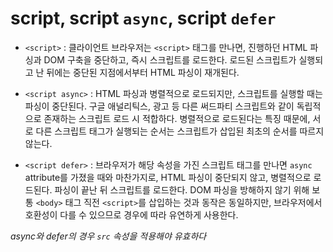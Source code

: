 # script, script `async`, script `defer`

- `<script>` : 클라이언트 브라우저는 `<script>` 태그를 만나면, 진행하던 HTML 파싱과 DOM 구축을 중단하고, 즉시 스크립트를 로드한다. 로드된 스크립트가 실행되고 난 뒤에는 중단된 지점에서부터 HTML 파싱이 재개된다. 

- `<script async>` : HTML 파싱과 병렬적으로 로드되지만, 스크립트를 실행할 때는 파싱이 중단된다. 구글 애널리틱스, 광고 등 다른 써드파티 스크립트와 같이 독립적으로 존재하는 스크립트 로드 시 적합하다. 병렬적으로 로드된다는 특징 때문에, 서로 다른 스크립트 태그가 실행되는 순서는 스크립트가 삽입된 최초의 순서를 따르지 않는다. 


- `<script defer>` : 브라우저가 해당 속성을 가진 스크립트 태그를 만나면 `async` attribute를 가졌을 때와 마찬가지로, HTML 파싱이 중단되지 않고, 병렬적으로 로드된다. 파싱이 끝난 뒤 스크립트를 로드한다. DOM 파싱을 방해하지 않기 위해 보통 `<body>` 태그 직전 `<script>`를 삽입하는 것과 동작은 동일하지만, 브라우저에서 호환성이 다를 수 있으므로 경우에 따라 유연하게 사용한다. 

*async와 defer의 경우 `src` 속성을 적용해야 유효하다*

